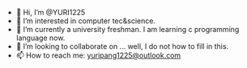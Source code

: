 - 👋 Hi, I’m @YURI1225
- 👀 I’m interested in computer tec&science.
- 🌱 I’m currently a university freshman. I am learning c programming language now.
- 💞️ I’m looking to collaborate on ... well, I do not how to fill in this.
- 📫 How to reach me: yuripang1225@outlook.com 

<!---
YURI1225/YURI1225 is a ✨ special ✨ repository because its `README.md` (this file) appears on your GitHub profile.
You can click the Preview link to take a look at your changes.
--->
